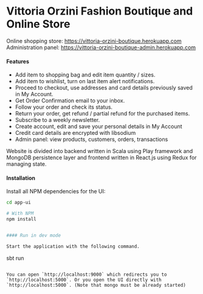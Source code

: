 Vittoria Orzini Fashion Boutique and Online Store
==================================================

Online shopping store: https://vittoria-orzini-boutique.herokuapp.com
Administration panel: https://vittoria-orzini-boutique-admin.herokuapp.com

#### Features

* Add item to shopping bag and edit item quantity / sizes.
* Add item to wishlist, turn on last item alert notifications.
* Proceed to checkout, use addresses and card details previously saved in My Account.
* Get Order Confirmation email to your inbox.
* Follow your order and check its status.
* Return your order, get refund / partial refund for the purchased items.
* Subscribe to a weekly newsletter.
* Create account, edit and save your personal details in My Account
* Credit card details are encrypted with libsodium
* Admin panel: view products, customers, orders, transactions


Website is divided into backend written in Scala using Play framework and MongoDB persistence layer
and frontend written in React.js using Redux for managing state.

#### Installation

Install all NPM dependencies for the UI:

```bash
cd app-ui

# With NPM
npm install


#### Run in dev mode

Start the application with the following command.

```
sbt run
```

You can open `http://localhost:9000` which redirects you to `http://localhost:5000`. Or you open the UI directly with `http://localhost:5000`. (Note that mongo must be already started)
